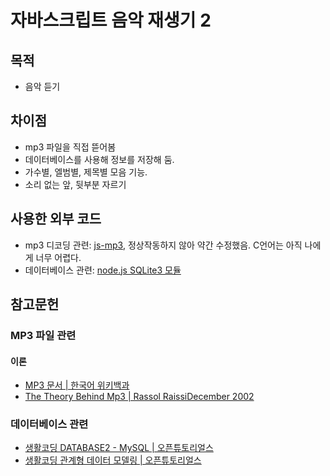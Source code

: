 # 자바스크립트 음악 재생기 2

## 목적

- 음악 듣기

## 차이점

- mp3 파일을 직접 뜯어봄
- 데이터베이스를 사용해 정보를 저장해 둠.
- 가수별, 엘범별, 제목별 모음 기능.
- 소리 없는 앞, 뒷부분 자르기

## 사용한 외부 코드

- mp3 디코딩 관련: [js-mp3](https://github.com/soundbus-technologies/js-mp3), 정상작동하지 않아 약간 수정했음. C언어는 아직 나에게 너무 어렵다.
- 데이터베이스 관련: [node.js SQLite3 모듈](https://www.npmjs.com/package/sqlite3)

## 참고문헌

### MP3 파일 관련

#### 이론

- [MP3 문서 | 한국어 위키백과](https://ko.wikipedia.org/wiki/MP3)
- [The Theory Behind Mp3 | Rassol RaissiDecember 2002](http://www.mp3-tech.org/programmer/docs/mp3_theory.pdf)

### 데이터베이스 관련

- [생활코딩 DATABASE2 - MySQL | 오픈튜토리얼스](https://opentutorials.org/course/3161)
- [생활코딩 관계형 데이터 모델링 | 오픈튜토리얼스](https://opentutorials.org/course/3883)
